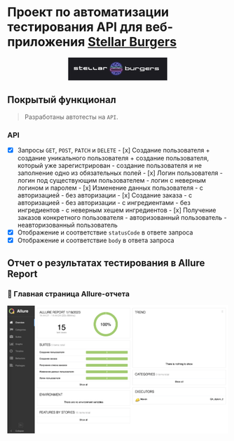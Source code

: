 # Проект по автоматизации тестирования API для веб-приложения [Stellar Burgers](https://stellarburgers.nomoreparties.site)
<p align="center">
 <img width="45%" title="Book Store" src="images/logo.png">
 </p>
 
## Покрытый функционал

 > Разработаны автотесты на <code>API</code>.

 ### API

 - [x] Запросы <code>GET</code>, <code>POST</code>, <code>PATCH</code> и <code>DELETE</code>
        - [x] Создание пользователя
             + создание уникального пользователя
             + создание пользователя, который уже зарегистрирован
             - создание пользователя и не заполнение одно из обязательных полей
       - [x] Логин пользователя
             - логин под существующим пользователем
             - логин с неверным логином и паролем
       - [x] Изменение данных пользователя
             - с авторизацией
             - без авторизации
       - [x] Создание заказа
             - с авторизацией
             - без авторизации
             - с ингредиентами
             - без ингредиентов
             - с неверным хешем ингредиентов
       - [x] Получение заказов конкретного пользователя
             - авторизованный пользователь
             - неавторизованный пользователь
 - [x] Отображение и соответствие <code>statusCode</code> в ответе запроса
 - [x] Отображение и соответствие <code>body</code> в ответа запроса
 ## Отчет о результатах тестирования в Allure Report
 ### :dart: Главная страница Allure-отчета
 <p align="center">
 <img title="Allure_report" src="images/allure_report.png">
 </p>
 
